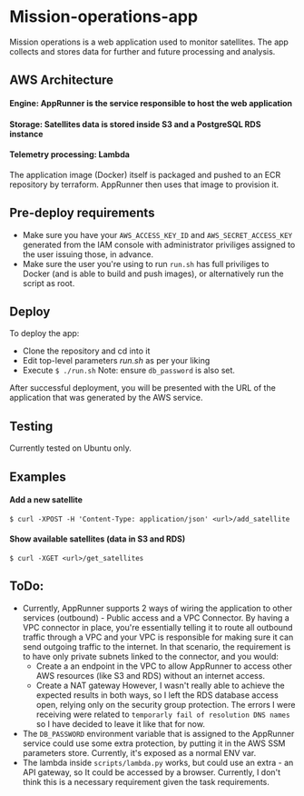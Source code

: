 # Mission-operations-app

Mission operations is a web application used to monitor satellites. The app collects and stores data for further and future processing and analysis.

## AWS Architecture
#### Engine: AppRunner is the service responsible to host the web application
#### Storage: Satellites data is stored inside S3 and a PostgreSQL RDS instance
#### Telemetry processing: Lambda
The application image (Docker) itself is packaged and pushed to an ECR repository by terraform. AppRunner then uses that image to provision it.

## Pre-deploy requirements
- Make sure you have your `AWS_ACCESS_KEY_ID` and `AWS_SECRET_ACCESS_KEY` generated from the IAM console with administrator priviliges assigned to the user issuing those, in advance.
- Make sure the user you're using to run `run.sh` has full priviliges to Docker (and is able to build and push images), or alternatively run the script as root.

## Deploy
To deploy the app:
- Clone the repository and cd into it
- Edit top-level parameters *run.sh* as per your liking
- Execute `$ ./run.sh`
Note: ensure `db_password` is also set.

After successful deployment, you will be presented with the URL of the application that was generated by the AWS service.

## Testing
Currently tested on Ubuntu only.

## Examples

#### Add a new satellite
`$ curl -XPOST -H 'Content-Type: application/json' <url>/add_satellite`

#### Show available satellites (data in S3 and RDS)
`$ curl -XGET <url>/get_satellites`

## ToDo:
- Currently, AppRunner supports 2 ways of wiring the application to other services (outbound) - Public access and a VPC Connector. By having a VPC connector in place, you're essentially telling it to route all outbound traffic through a VPC and your VPC is responsible for making sure it can send outgoing traffic to the internet. In that scenario, the requirement is to have only private subnets linked to the connector, and you would:
  - Create a an endpoint in the VPC to allow AppRunner to access other AWS resources (like S3 and RDS) without an internet access.
  - Create a NAT gateway
However, I wasn't really able to achieve the expected results in both ways, so I left the RDS database access open, relying only on the security group protection. The errors I were receiving were related to `temporarly fail of resolution DNS names` so I have decided to leave it like that for now.
- The `DB_PASSWORD` environment variable that is assigned to the AppRunner service could use some extra protection, by putting it in the AWS SSM parameters store. Currently, it's exposed as a normal ENV var.
- The lambda inside `scripts/lambda.py` works, but could use an extra - an API gateway, so It could be accessed by a browser. Currently, I don't think this is a necessary requirement given the task requirements.
